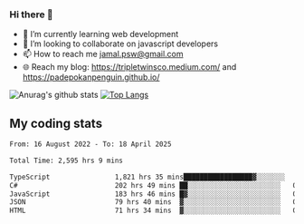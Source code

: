 ### Hi there 👋

<!--
**padepokanpenguin/padepokanpenguin** is a ✨ _special_ ✨ repository because its `README.md` (this file) appears on your GitHub profile.
-->

- 🌱 I’m currently learning  web development
- 👯 I’m looking to collaborate on javascript developers
- 📫 How to reach me jamal.psw@gmail.com
- 🌐 Reach my blog:
   https://tripletwinsco.medium.com/ and
   https://padepokanpenguin.github.io/

![Anurag's github stats](https://github-readme-stats.vercel.app/api?username=padepokanpenguin&count_private=true&disable_animations=false&show_icons=true&theme=default)
[![Top Langs](https://github-readme-stats.vercel.app/api/top-langs/?username=padepokanpenguin&theme=default&layout=compact)](https://github.com/padepokanpenguin)

## My coding stats

<!--START_SECTION:waka-->

```txt
From: 16 August 2022 - To: 18 April 2025

Total Time: 2,595 hrs 9 mins

TypeScript                1,821 hrs 35 mins█████████████████▓░░░░░░░   70.19 %
C#                        202 hrs 49 mins ██░░░░░░░░░░░░░░░░░░░░░░░   07.82 %
JavaScript                183 hrs 46 mins █▓░░░░░░░░░░░░░░░░░░░░░░░   07.08 %
JSON                      79 hrs 40 mins  ▓░░░░░░░░░░░░░░░░░░░░░░░░   03.07 %
HTML                      71 hrs 34 mins  ▓░░░░░░░░░░░░░░░░░░░░░░░░   02.76 %
```

<!--END_SECTION:waka-->


